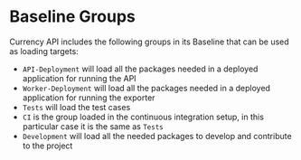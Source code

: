 # Baseline Groups

Currency API includes the following groups in its Baseline that can be used as
loading targets:

- `API-Deployment` will load all the packages needed in a deployed application
  for running the API
- `Worker-Deployment` will load all the packages needed in a deployed application
  for running the exporter
- `Tests` will load the test cases
- `CI` is the group loaded in the continuous integration setup, in this
  particular case it is the same as `Tests`
- `Development` will load all the needed packages to develop and contribute to
   the project

